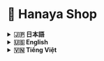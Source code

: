 # 🌸 Hanaya Shop

<details>
<summary><strong>🇯🇵 日本語</strong></summary>

## 目次

- [🔗 リンク](#links-jp)
- [概要](#overview-jp)
- [🎯 プロジェクト目的](#goals-jp)
- [🌟 機能（Features）](#features-jp)
  - [👤 顧客向け](#customers-jp)
  - [🛠️ 管理者向け](#admin-section)
- [🛠️ 技術スタック（Technologies Used）](#tech-jp)
  - [💡 ハイライトと実運用効果（Highlights & Impact）](#highlights-jp)
- [🗂️ ディレクトリ構成](#structure-jp)
- [🔗 インストール/セットアップのご案内](#install-jp)



## 🔗 リンク <a id="links-jp"></a>

- Webサイト: [Hanaya Shop](http://hanayashop.com)
- デモ動画: [YouTube Demo](https://youtu.be/your-demo-id)

## 概要 <a id="overview-jp"></a>

ベトナムでは、特に祝祭期に、鮮度が短い花が売れ残り、価値を生む前に廃棄されてしまう課題が存在します。販売機会の逸失と需要とのミスマッチが、事業者の損失と社会的な無駄を生み出しています。

**Hanaya Shop**は、この「もったいない」をテクノロジーで減らすために生まれたオンライン・フラワーショップです。販売者の露出を広げ、顧客との接点を増やし、最適なタイミングで最適な顧客に花を届ける——そのためのプロダクトとして設計されています。直感的なUI/UX、堅牢な在庫・注文・決済ドメイン、運用に耐える管理機能を備え、将来的には販売者と顧客のマッチングをさらに高度化して、廃棄ゼロに近づけることを目指します。

---

## 🎯 プロジェクト目的 <a id="goals-jp"></a>

- 現実の課題（廃棄）に向き合い、販売機会と需要のマッチングを最適化する
- 花屋向けにシンプルで拡張性の高いECプラットフォームを提供し、導入/運用コストを下げる
- 在庫・注文・決済の業務を安全に自動化し、人的ミスを減らす
- 管理者ダッシュボードで売上・在庫・人気商品などを可視化し、意思決定を高速化する
- 将来的な外部連携（決済、地図、通知、レコメンド）に備えた拡張性を確保する

---

## 🌟 機能（Features） <a id="features-jp"></a>

### 👤 顧客向け <a id="customers-jp"></a>
- 商品一覧・詳細、カテゴリ/用途/価格のフィルタリング
- ベストセラーや特価商品のハイライト表示
- カート、注文作成、購入履歴
- 多言語切替（例：日本語/英語/ベトナム語）
- 注文ステータスに応じたメール通知
- チャットボットによる購買サポート
- 直感的な住所選択（地図API連携）
- 多様な決済手段（代金引換、銀行カード、PayPal）

## 🛠️ 管理者向け <a id="admin-section"></a>
- 商品カテゴリ・商品CRUD（表示/非表示切替含む）
- 注文の承認/キャンセル/ステータス更新、効率的な処理UI
- 在庫監視（売り切れ/閾値接近の把握）
- 月次売上などのダッシュボード指標・統計
- 顧客管理、購入傾向の把握

---

## 🛠️ 技術スタック（Technologies Used） <a id="tech-jp"></a>

- PHP 8.2 / Laravel 12.2
- MySQL, Redis
- Blade, Tailwind CSS
- Docker Compose
- TinyMCE (Tiny Cloud), 各種Map API

### 💡 ハイライトと実運用効果（Highlights & Impact） <a id="highlights-jp"></a>

- Docker Compose: 環境差異を排除し、1コマンドで導入。本番更新はイメージ差し替えで安全・迅速。
- SSR + Tailwind: 初期表示が速くSEOに有利。離脱率を抑制し、コンバージョン改善。
- キュー（Redis）: メール通知や重い処理を非同期化し、応答速度を安定化。
- チャットボット: 購入前の疑問解消を自動化し、カゴ落ちを削減。
- TinyMCE: 記事/販促の表現力向上で集客を強化。
- Map API: 住所入力のミスを削減し、配送トラブルを減少。
- 複数決済（代金引換・カード・PayPal）: 決済ハードルを下げ、成約率を向上。

---

## 🗂️ ディレクトリ構成 <a id="structure-jp"></a>

```bash
hanaya-shop/
├── app/                # コントローラー、モデル、サービス
├── bootstrap/          # Laravel初期化
├── config/             # システム設定
├── database/           # マイグレーション・シーダー
├── public/             # 画像・エントリポイント
├── resources/          # CSS・JS・Bladeテンプレート
├── routes/             # Web/APIルーティング
├── storage/            # アップロード・ログ
├── tests/              # ユニット・機能テスト
├── Dockerfile          # Docker設定
├── docker-compose.yml  # Docker環境構築
└── README.md           # ドキュメント
```

---

## 🔗 インストール/セットアップのご案内 <a id="install-jp"></a>

- 本番環境（Production）: [DEPLOYMENT_GUIDE.md](./%23GUIDE/DEPLOYMENT_GUIDE.md)
- 開発環境（Developing）: [README_DEV.md](./%23GUIDE/README_DEV.md)

</details>


<details>
<summary><strong>🇺🇸 English</strong></summary>

## Table of Contents

- [🔗 Links](#links-en)
- [Overview](#overview-en)
- [🎯 Project Goals](#goals-en)
- [🌟 Features](#features-en)
  - [👤 For Customers](#customers-en)
  - [🛠️ For Admins](#admin-en)
- [🛠️ Technologies Used](#tech-en)
  - [💡 Highlights & Real-world Impact](#highlights-en)
- [🗂️ Project Structure](#structure-en)
- [🔗 Installation / Setup](#install-en)

## 🔗 Links <a id="links-en"></a>

- Website: [Hanaya Shop](http://hanayashop.com)
- Demo video: [YouTube Demo](https://youtu.be/your-demo-id)

## Overview <a id="overview-en"></a>

In Vietnam, especially during holidays, many fresh flowers are wasted because freshness is short and buyers are not reached in time. This mismatch between supply and demand hurts sellers and creates social waste.

**Hanaya Shop** is built to tackle this real problem. It expands exposure for sellers, increases buyer touchpoints, and helps every flower meet the right customer at the right time. With modern, intuitive UX, a reliable Laravel backend, SSR-first rendering, and a pragmatic domain model for inventory, orders, and payments, the platform is production-ready and designed to evolve toward smarter buyer–seller matching and near-zero waste.

---

## 🎯 Project Goals <a id="goals-en"></a>

- Confront the real-world waste problem by improving the match between supply and demand
- Offer a simple, extensible platform that lowers deployment and operating costs for flower shops
- Automate inventory, ordering, and payments safely to reduce human error
- Provide actionable insights via dashboards (revenue, stock, best-sellers) to speed decision-making
- Keep the architecture open for future integrations (payments, maps, notifications, recommendations)

---

## 🌟 Features <a id="features-en"></a>

### 👤 For Customers <a id="customers-en"></a>
- Product catalog and details with category/occasion/price filters
- Best-seller and special-deal highlights
- Cart, checkout, and order history
- Multi-language switching (e.g., Japanese/English/Vietnamese)
- Email notifications for order status updates
- Chatbot assistance during browsing and checkout
- Intuitive address selection with map API integration
- Multiple payment options: Cash on Delivery (COD), bank card, PayPal

## 🛠️ For Admins <a id="admin-en"></a>
- Category and product CRUD with visibility toggles
- Efficient order processing (approve/cancel/update status)
- Inventory monitoring (low-stock alerts)
- KPIs and dashboards including monthly revenue tracking
- Customer management and purchasing insights

---

## 🛠️ Technologies Used <a id="tech-en"></a>

- PHP 8.2 / Laravel 12.2
- MySQL, Redis
- Blade, Tailwind CSS
- Docker Compose
- TinyMCE (Tiny Cloud), Map API

### 💡 Highlights & Real-world Impact <a id="highlights-en"></a>

- Docker Compose: One-command installs and safe, image-based production updates; eliminates environment drift.
- SSR + Tailwind: Faster first paint and better SEO; reduces bounce and improves conversion.
- Queues (Redis): Offloads email and heavy tasks; keeps requests fast and stable.
- Chatbot: Automates pre-purchase Q&A; reduces cart abandonment.
- TinyMCE: Better, richer promotional content; improves engagement.
- Map API: Fewer address errors; fewer delivery issues and support tickets.
- Multiple payments (COD, bank card, PayPal): Lowers checkout friction; increases successful payments.

---

## 🗂️ Project Structure <a id="structure-en"></a>

```bash
hanaya-shop/
├── app/                # Controllers, models, services
├── bootstrap/          # Laravel initialization
├── config/             # System configuration
├── database/           # Migrations & seeders
├── public/             # Images & entry point
├── resources/          # CSS, JS, Blade templates
├── routes/             # Web/API routing
├── storage/            # Uploads, logs
├── tests/              # Unit & feature tests
├── Dockerfile          # Docker configuration
├── docker-compose.yml  # Docker setup
└── README.md           # Documentation
```

---

## 🔗 Installation / Setup <a id="install-en"></a>

- Production guide: [DEPLOYMENT_GUIDE.md](./%23GUIDE/DEPLOYMENT_GUIDE.md)
- Development guide: [README_DEV.md](./%23GUIDE/README_DEV.md)

</details>


<details>
<summary><strong>🇻🇳 Tiếng Việt</strong></summary>

## Mục lục

- [🔗 Đường dẫn](#links-vi)
- [Giới thiệu](#overview-vi)
- [🎯 Mục tiêu dự án](#goals-vi)
- [🌟 Tính năng](#features-vi)
  - [👤 Trang người dùng](#customers-vi)
  - [🛠️ Trang quản trị](#admin-vi)
- [🛠️ Công nghệ sử dụng](#tech-vi)
  - [💡 Điểm nổi bật & Hiệu quả thực tế](#highlights-vi)
- [🗂️ Cấu trúc dự án](#structure-vi)
- [🔗 Hướng dẫn cài đặt / thiết lập](#install-vi)

## 🔗 Đường dẫn <a id="links-vi"></a>

- Trang web: [Hanaya Shop](http://hanayashop.com)
- Video demo: [YouTube Demo](https://youtu.be/your-demo-id)

## Giới thiệu <a id="overview-vi"></a>

Ở Việt Nam, đặc biệt vào các dịp lễ Tết, rất nhiều bông hoa bị bỏ đi do thời gian tươi ngắn và người bán không kịp tiếp cận đúng khách hàng. Sự lệch pha giữa cung và cầu gây lãng phí xã hội và thiệt hại cho người bán.

**Hanaya Shop** được xây dựng để giải quyết vấn đề thực tế đó. Nền tảng giúp mở rộng mức độ hiển thị của cửa hàng, tăng điểm chạm với khách hàng, và đưa mỗi bông hoa đến đúng người, đúng thời điểm. Ứng dụng có UI/UX hiện đại, backend Laravel tin cậy, SSR nhanh, và mô hình nghiệp vụ thực tế cho tồn kho, đơn hàng, thanh toán. Tầm nhìn dài hạn là tăng cường kết nối người bán–người mua, tiến tới giảm thiểu hoa bị lãng phí đến mức thấp nhất.

---

## 🎯 Mục tiêu dự án <a id="goals-vi"></a>

- Trực diện bài toán lãng phí bằng cách tối ưu kết nối cung–cầu và tăng chuyển đổi
- Cung cấp nền tảng đơn giản, dễ mở rộng, giảm chi phí triển khai/vận hành cho cửa hàng
- Tự động hóa an toàn các quy trình tồn kho, đặt hàng, thanh toán để giảm sai sót
- Cung cấp dashboard số liệu (doanh thu, tồn kho, bán chạy) hỗ trợ quyết định nhanh
- Mở đường cho tích hợp tương lai (thanh toán, bản đồ, thông báo, gợi ý sản phẩm)

---

## 🌟 Tính năng <a id="features-vi"></a>

### 👤 Trang người dùng <a id="customers-vi"></a>
- Danh mục/chi tiết sản phẩm, lọc theo loại/dịp/giá
- Nổi bật Best Seller, ưu đãi giảm giá mạnh
- Giỏ hàng, đặt hàng, lịch sử mua
- Đổi ngôn ngữ (Nhật/Anh/Việt)
- Thông báo qua email theo trạng thái đơn hàng
- Chatbot hỗ trợ tư vấn
- Chọn địa chỉ trực quan với bản đồ (Map API)
- Thanh toán đa dạng: Thanh toán khi nhận hàng (COD), thẻ ngân hàng, PayPal

## 🛠️ Trang quản trị <a id="admin-vi"></a>
- Quản lý danh mục, sản phẩm (CRUD, bật/tắt hiển thị)
- Xử lý đơn hàng tiện lợi (duyệt/huỷ/cập nhật trạng thái)
- Theo dõi tồn kho (cảnh báo sắp hết hàng)
- Thống kê/KPI, theo dõi doanh thu hàng tháng
- Quản lý khách hàng, phân tích hành vi mua

---

## 🛠️ Công nghệ sử dụng <a id="tech-vi"></a>

- PHP 8.2 / Laravel 12.2
- MySQL, Redis
- Blade, Tailwind CSS
- Docker Compose
- TinyMCE (Tiny Cloud), Map API

### 💡 Điểm nổi bật & Hiệu quả thực tế <a id="highlights-vi"></a>

- Docker Compose: Cài đặt 1 lệnh, cập nhật an toàn bằng cách thay image; loại bỏ sai lệch môi trường.
- SSR + Tailwind: Hiển thị đầu nhanh, tốt cho SEO; giảm bounce và tăng chuyển đổi.
- Hàng đợi (Redis): Đẩy email và tác vụ nặng sang nền; giữ request nhanh và ổn định.
- Chatbot: Tự động giải đáp trước khi mua; giảm tỷ lệ bỏ giỏ hàng.
- TinyMCE: Nội dung tiếp thị giàu hình ảnh; tăng tương tác.
- Map API: Ít sai địa chỉ; giảm lỗi giao hàng và hỗ trợ khách hàng.
- Thanh toán đa dạng (COD, thẻ ngân hàng, PayPal): Giảm ma sát khi checkout; tăng tỉ lệ thanh toán thành công.

---

## 🗂️ Cấu trúc dự án <a id="structure-vi"></a>

```bash
hanaya-shop/
├── app/                # Controller, model, service
├── bootstrap/          # Khởi tạo Laravel
├── config/             # Cấu hình hệ thống
├── database/           # Migration & seeder
├── public/             # Hình ảnh, entry point
├── resources/          # CSS, JS, Blade template
├── routes/             # Tuyến web/API
├── storage/            # Upload, log
├── tests/              # Unit test & feature test
├── Dockerfile          # Docker config
├── docker-compose.yml  # Docker setup
└── README.md           # Tài liệu dự án
```

---

## 🔗 Hướng dẫn cài đặt / thiết lập <a id="install-vi"></a>

- Production: [DEPLOYMENT_GUIDE.md](./%23GUIDE/DEPLOYMENT_GUIDE.md)
- Developing: [README_DEV.md](./%23GUIDE/README_DEV.md)

</details>